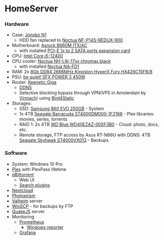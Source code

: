 # HomeServer

### Hardware
* Case: [Jonsbo N1](https://www.jonsbo.com/en/products/N1.html)
  * HDD fan replaced to [Noctua NF-P14S-REDUX-900](https://noctua.at/en/nf-p14s-redux-900) 
* Motherboard: [Asrock B660M ITX/AC](https://www.asrock.com/MB/Intel/B660M-ITXac/index.ru.asp)
  * with installed [PCI-E 1x to 2 SATA ports expansion card](https://aliexpress.ru/item/1005003346314019.html)
* CPU: [Intel Core i5-12400](https://ark.intel.com/content/www/ru/ru/ark/products/134586/intel-core-i512400-processor-18m-cache-up-to-4-40-ghz.html)
* CPU cooler: [Noctua NH-L9i-17xx chromax.black](https://noctua.at/en/nh-l9i-17xx-chromax-black)
  * with installed [Noctua NA-FD1](https://noctua.at/en/na-fd1)
* RAM: 2x [8Gb DDR4 2666MHz Kingston HyperX Fury HX426C15FB/8](https://www.kingston.com/dataSheets/HX426C15FB_8.pdf)
* PSU: [be quiet! SFX POWER 3 450W](https://www.bequiet.com/ru/powersupply/2309)
* Router: [Keenetic Giga](https://keenetic.ru/ru/keenetic-giga)
  * [DDNS](https://help.keenetic.com/hc/ru/articles/360000400919-%D0%A1%D0%B5%D1%80%D0%B2%D0%B8%D1%81-%D0%B4%D0%BE%D0%BC%D0%B5%D0%BD%D0%BD%D1%8B%D1%85-%D0%B8%D0%BC%D0%B5%D0%BD-KeenDNS)
  * Selective blocking bypass through VPN(VPS in Amsterdam by [Virmach](https://virmach.com/)) using [Bird4Static](https://github.com/DennoN-RUS/Bird4Static)
* Storages:
  * SSD: [Samsung 860 EVO 250GB](https://www.samsung.com/ru/memory-storage/sata-ssd/ssd-860-evo-sata-3-2-5-inch-250gb-mz-76e250bw/) - System
  * 1x 4TB [Seagate Barracuda ST4000DM000-1F2168](https://www.seagate.com/www-content/product-content/desktop-hdd-fam/en-us/docs/100710254f.pdf) - Plex libraries: movies, series, torrents
  * RAID 1: 2x 4TB [WD Blue WD40EZAZ-00SF3B0](https://www.westerndigital.com/ru-ru/products/internal-drives/wd-blue-desktop-sata-hdd#WD5000AZLX) - Cloud: photo, docs, etc.
  * Remote storage, FTP access by Asus RT-N66U with DDNS: 4TB [Seagate Skyhawk ST4000VX013](https://www.seagate.com/files/www-content/datasheets/pdfs/skyhawk-ai-DS1960-14C-2204RU-ru_RU.pdf) - Backups

### Software

* System: Windows 10 Pro
* [Plex](https://www.plex.tv/) with PlexPass lifetime
* [qBittorrent](https://www.qbittorrent.org/)
  * Web UI
  * [Search plugins](https://github.com/qbittorrent/search-plugins/wiki/Unofficial-search-plugins)
* [Nextcloud](https://nextcloud.com/)
* [Photoprism](https://photoprism.app/)
* [Valheim](https://github.com/lloesche/valheim-server-docker) server
* [WinSCP](https://winscp.net/eng/index.php) - for backups by FTP
* [QuakeJS](https://github.com/treyyoder/quakejs-docker) server
* Monitoring 
  * [Prometheus](https://github.com/prometheus/prometheus)
    * [Windows reporter](https://github.com/prometheus-community/windows_exporter)
  * [Grafana](https://github.com/grafana/grafana)